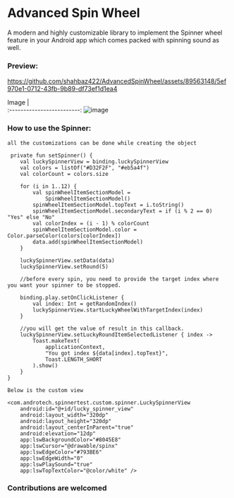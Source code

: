 # Advanced Spin Wheel
A modern and highly customizable library to implement the Spinner wheel feature in your Android app which comes packed with spinning sound as well.

### Preview:

https://github.com/shahbaz422/AdvancedSpinWheel/assets/89563148/5ef970e1-0712-43fb-9b89-df73ef1d1ea4

Image             |        
:-------------------------:
![image](https://github.com/shahbaz422/AdvancedSpinWheel/assets/89563148/2aaf97ed-762d-40cd-a506-41bd36628406)  


### How to use the Spinner: 
`all the customizations can be done while creating the object`



     private fun setSpinner() {
        val luckySpinnerView = binding.luckySpinnerView
        val colors = listOf("#D32F2F", "#eb5a4f")
        val colorCount = colors.size
        
        for (i in 1..12) {
            val spinWheelItemSectionModel =
                SpinWheelItemSectionModel()
            spinWheelItemSectionModel.topText = i.toString()
            spinWheelItemSectionModel.secondaryText = if (i % 2 == 0) "Yes" else "No"
            val colorIndex = (i - 1) % colorCount
            spinWheelItemSectionModel.color = Color.parseColor(colors[colorIndex])
            data.add(spinWheelItemSectionModel)
        }
        
        luckySpinnerView.setData(data)
        luckySpinnerView.setRound(5)
        
        //before every spin, you need to provide the target index where you want your spinner to be stopped.
        
        binding.play.setOnClickListener {
            val index: Int = getRandomIndex()
            luckySpinnerView.startLuckyWheelWithTargetIndex(index)
        }

        //you will get the value of result in this callback.
        luckySpinnerView.setLuckyRoundItemSelectedListener { index ->
            Toast.makeText(
                applicationContext,
                "You got index ${data[index].topText}",
                Toast.LENGTH_SHORT
            ).show()
        }
    }


`Below is the custom view`

    <com.androtech.spinnertest.custom.spinner.LuckySpinnerView
        android:id="@+id/lucky_spinner_view"
        android:layout_width="320dp"
        android:layout_height="320dp"
        android:layout_centerInParent="true"
        android:elevation="12dp"
        app:lswBackgroundColor="#8045E8"
        app:lswCursor="@drawable/spinx"
        app:lswEdgeColor="#793BE6"
        app:lswEdgeWidth="0"
        app:lswPlaySound="true"
        app:lswTopTextColor="@color/white" />
  

### Contributions are welcomed

